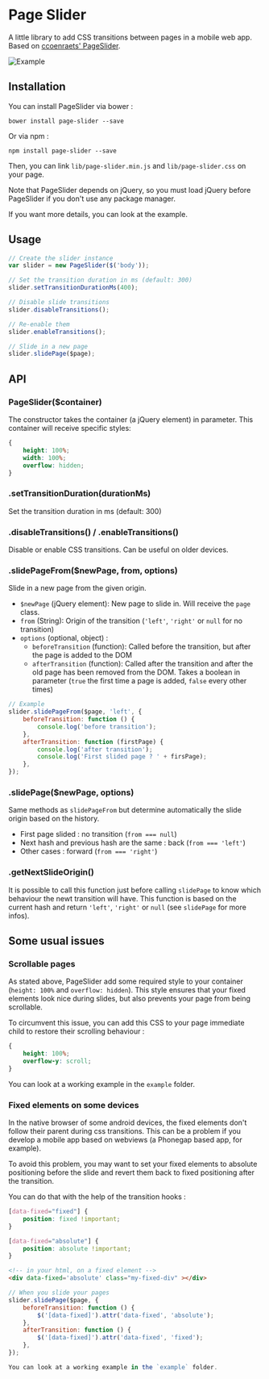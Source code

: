 # Page Slider

A little library to add CSS transitions between pages in a mobile web app.
Based on [ccoenraets' PageSlider](https://github.com/ccoenraets/PageSlider).

![Example](https://cloud.githubusercontent.com/assets/6225979/7555355/c244a356-f749-11e4-94ef-766b663bfe7e.gif)

## Installation

You can install PageSlider via bower :

```
bower install page-slider --save
```

Or via npm :

```
npm install page-slider --save
```

Then, you can link `lib/page-slider.min.js` and `lib/page-slider.css` on your page.

Note that PageSlider depends on jQuery, so you must load jQuery before PageSlider if you don't use any package manager.

If you want more details, you can look at the example.

## Usage

```js
// Create the slider instance
var slider = new PageSlider($('body'));

// Set the transition duration in ms (default: 300)
slider.setTransitionDurationMs(400);

// Disable slide transitions
slider.disableTransitions();

// Re-enable them
slider.enableTransitions();

// Slide in a new page
slider.slidePage($page);
```

## API

### PageSlider($container)

The constructor takes the container (a jQuery element) in parameter.
This container will receive specific styles:

```css
{
    height: 100%;
    width: 100%;
    overflow: hidden;
}
```

### .setTransitionDuration(durationMs)

Set the transition duration in ms (default: 300)

### .disableTransitions() / .enableTransitions()

Disable or enable CSS transitions. Can be useful on older devices.

### .slidePageFrom($newPage, from, options)

Slide in a new page from the given origin.

- `$newPage` (jQuery element): New page to slide in. Will receive the `page` class.
- `from` (String): Origin of the transition (`'left'`, `'right'` or `null` for no transition)
- `options` (optional, object) :
    + `beforeTransition` (function): Called before the transition, but after the page is added to the DOM
    + `afterTransition` (function): Called after the transition and after the old page has been removed from the DOM. Takes a boolean in parameter (`true` the first time a page is added, `false` every other times)

```js
// Example
slider.slidePageFrom($page, 'left', {
    beforeTransition: function () {
        console.log('before transition');
    },
    afterTransition: function (firstPage) {
        console.log('after transition');
        console.log('First slided page ? ' + firsPage);
    },
});
```

### .slidePage($newPage, options)

Same methods as `slidePageFrom` but determine automatically the slide origin based on the history.

- First page slided : no transition (`from === null`)
- Next hash and previous hash are the same : back (`from === 'left'`)
- Other cases : forward (`from === 'right'`)


### .getNextSlideOrigin()

It is possible to call this function just before calling `slidePage` to know which behaviour the newt transition will have.
This function is based on the current hash and return `'left'`, `'right'` or `null` (see `slidePage` for more infos).

## Some usual issues

### Scrollable pages

As stated above, PageSlider add some required style to your container (`height: 100%` and `overflow: hidden`).
This style ensures that your fixed elements look nice during slides, but also prevents your page from being scrollable.

To circumvent this issue, you can add this CSS to your page immediate child to restore their scrolling behaviour :

```css
{
    height: 100%;
    overflow-y: scroll;
}
```

You can look at a working example in the `example` folder.


### Fixed elements on some devices

In the native browser of some android devices, the fixed elements don't follow their parent during css transitions.
This can be a problem if you develop a mobile app based on webviews (a Phonegap based app, for example).

To avoid this problem, you may want to set your fixed elements to absolute positioning before the slide and revert them back to fixed positioning after the transition.

You can do that with the help of the transition hooks :

```css
[data-fixed="fixed"] {
    position: fixed !important;
}

[data-fixed="absolute"] {
    position: absolute !important;
}
```

```html
<!-- in your html, on a fixed element -->
<div data-fixed='absolute' class="my-fixed-div" ></div>

```

```js
// When you slide your pages
slider.slidePage($page, {
    beforeTransition: function () {
        $('[data-fixed]').attr('data-fixed', 'absolute');
    },
    afterTransition: function () {
        $('[data-fixed]').attr('data-fixed', 'fixed');
    },
});

You can look at a working example in the `example` folder.

```
